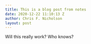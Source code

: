 ```yaml
---
title: This is a blog post from notes
date: 2020-12-22 11:10:13 Z
author: Chris F. Nicholson
layout: post
---
```


Will this really work? Who knows?
